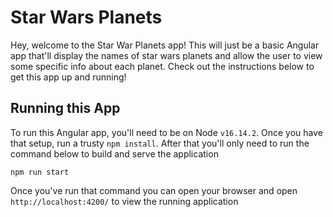 # Star Wars Planets

Hey, welcome to the Star War Planets app! This will just be a basic Angular app that'll display the names of star wars planets and allow the user to view some specific info about each planet. Check out the instructions below to get this app up and running!

## Running this App

To run this Angular app, you'll need to be on Node `v16.14.2`. Once you have that setup, run a trusty `npm install`. After that you'll only need to run the command below to build and serve the application

```
npm run start
```

Once you've run that command you can open your browser and open `http://localhost:4200/` to view the running application
